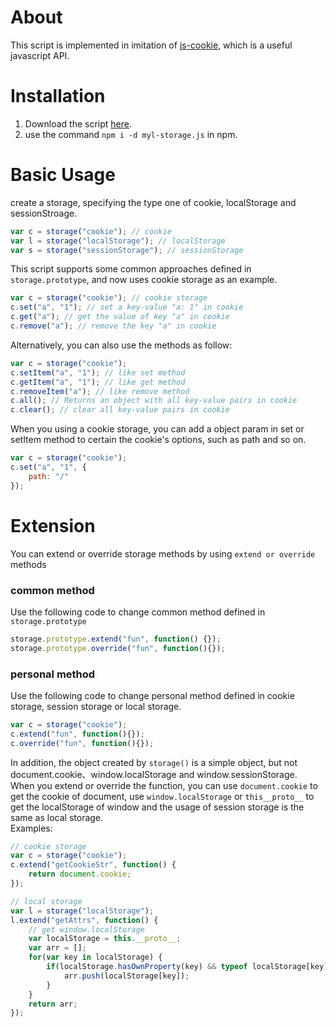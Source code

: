 # About
This script is implemented in imitation of [js-cookie](https://github.com/js-cookie/js-cookie), which is a useful javascript API.

# Installation
1. Download the script [here](https://github.com/maoyonglong/storage.js/blob/master/storage.js).
2. use the command `npm i -d myl-storage.js` in npm.

# Basic Usage
create a storage, specifying the type one of cookie, localStorage and sessionStroage.
```js
var c = storage("cookie"); // cookie
var l = storage("localStorage"); // localStorage 
var s = storage("sessionStorage"); // sessionStorage
```
This script supports some common approaches defined in `storage.prototype`, and now uses cookie storage as an example.
```js
var c = storage("cookie"); // cookie storage
c.set("a", "1"); // set a key-value "a: 1" in cookie
c.get("a"); // get the value of key "a" in cookie
c.remove("a"); // remove the key "a" in cookie
```
Alternatively, you can also use the methods as follow:  
```js
var c = storage("cookie");
c.setItem("a", "1"); // like set method
c.getItem("a", "1"); // like get method
c.removeItem("a"); // like remove method
c.all(); // Returns an object with all key-value pairs in cookie
c.clear(); // clear all key-value pairs in cookie
```
When you using a cookie storage, you can add a object param in set or setItem method to certain the cookie's options, such as path and so on.
```js
var c = storage("cookie");
c.set("a", "1", {
    path: "/"
});
```
# Extension
You can extend or override storage methods by using `extend or override` methods
### common method
Use the following code to change common method defined in `storage.prototype`
```js
storage.prototype.extend("fun", function() {});
storage.prototype.override("fun", function(){});
```
### personal method
Use the following code to change personal method defined in cookie storage, session storage or local storage.
```js
var c = storage("cookie");
c.extend("fun", function(){});
c.override("fun", function(){});
```
In addition, the object created by `storage()` is a simple object, but not document.cookie、window.localStorage and window.sessionStorage.  
When you extend or override the function, you can use `document.cookie` to get the cookie of document, use `window.localStorage` or `this__proto__` to get the localStorage of window and the usage of session storage is the same as local storage.  
Examples:
```js
// cookie storage
var c = storage("cookie");
c.extend("getCookieStr", function() {
    return document.cookie;
});

// local storage
var l = storage("localStorage");
l.extend("getAttrs", function() {
    // get window.localStorage
    var localStorage = this.__proto__;
    var arr = [];
    for(var key in localStorage) {
        if(localStorage.hasOwnProperty(key) && typeof localStorage[key] !== "function" && key !== "length") {
            arr.push(localStorage[key]);
        }
    }
    return arr;
});
```